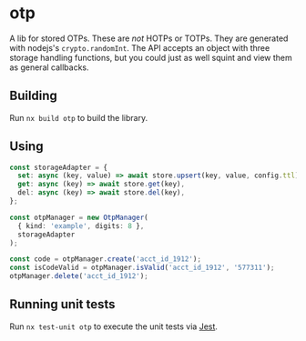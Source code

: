 # otp

A lib for stored OTPs. These are _not_ HOTPs or TOTPs. They are generated with
nodejs's `crypto.randomInt`. The API accepts an object with three storage
handling functions, but you could just as well squint and view them as general
callbacks.

## Building

Run `nx build otp` to build the library.

## Using

```typescript
const storageAdapter = {
  set: async (key, value) => await store.upsert(key, value, config.ttl),
  get: async (key) => await store.get(key),
  del: async (key) => await store.del(key),
};

const otpManager = new OtpManager(
  { kind: 'example', digits: 8 },
  storageAdapter
);

const code = otpManager.create('acct_id_1912');
const isCodeValid = otpManager.isValid('acct_id_1912', '577311');
otpManager.delete('acct_id_1912');
```

## Running unit tests

Run `nx test-unit otp` to execute the unit tests via [Jest](https://jestjs.io).
